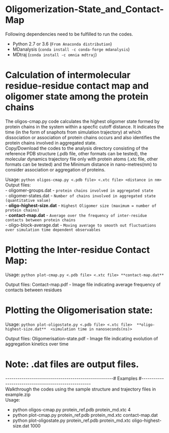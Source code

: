 # Oligomerization-State_and_Contact-Map


Following dependencies need to be fulfilled to run the codes.
  - Python 2.7 or 3.6 (`From Anaconda distribution`)
  - MDanalysis        (`conda install -c conda-forge mdanalysis`)
  - MDtraj            (`conda install -c omnia mdtraj`)

# Calculation of intermolecular residue-residue contact map and oligomer state among the protein chains
The oligos-cmap.py code calculates the highest oligomer state formed by protein chains in the system within a specfic cutoff distance. It indicates the time (in the form of snaphots from simulation trajectory) at which dissociation or association of protein chains occurs and also identifies the protein chains involved in aggregated state.\
Copy/Download the codes to the analysis directory consisting of the reference PDB structure (.pdb file, other formats can be tested), the molecular dynamics trajectory file only with protein atoms (.xtc file, other formats can be tested) and the Minimum distance in nano-metres(nm) to consider association or aggregation of proteins.

Usage: `python oligos-cmap.py <.pdb file> <.xtc file> <distance in nm>`\
Output files:\
             -   oligomer-groups.dat       - `protein chains involved in aggregated state`\
             -   oligomer-states.dat       - `Number of chains involved in aggregated state (quantitative value)`\
             - **oligo-highest-size.dat**  - `Highest Oligomer size (maximum = number of protein chains)`\
             - **contact-map.dat**         - `Average over the frequency of inter-residue contacts between protein chains`\
             -   oligo-block-average.dat   - `Moving average to smooth out fluctuations over simulation time dependent observables`

# Plotting the Inter-residue Contact Map:

Usage: `python plot-cmap.py <.pdb file> <.xtc file> **contact-map.dat**`

Output files: Contact-map.pdf             - Image file indicating average frequency of contacts between residues

# Plotting the Oligomerisation state:

Usage: `python plot-oligostate.py <.pdb file> <.xtc file>  **oligo-highest-size.dat**  <simulation time in nanoseconds(ns)>`

Output files: Oligomerisation-state.pdf   - Image file indicating evolution of aggregation kinetics over time
  
  
# Note: **<filename>.dat**  files are output files.
-----------------------------------------------------# Examples #-----------------------------------------------------\
Walkthrough the codes using the sample structure and trajectory files in example.zip\
Usage:
- python oligos-cmap.py protein_ref.pdb  protein_md.xtc 4
- python plot-cmap.py protein_ref.pdb  protein_md.xtc contact-map.dat
- python plot-oligostate.py protein_ref.pdb  protein_md.xtc oligo-highest-size.dat 1000
  
  
